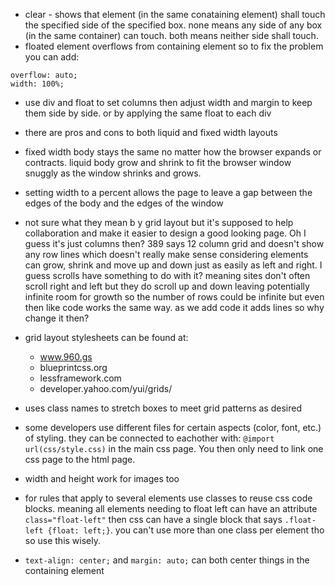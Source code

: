 - clear - shows that element (in the same conataining element) shall touch the specified side of the specified box. none means any side of any box (in the same container) can touch. both means neither side shall touch.
- floated element overflows from containing element so to fix the problem you can add:

```
overflow: auto;
width: 100%;
```

- use div and float to set columns then adjust width and margin to keep them side by side. or by applying the same float to each div
- there are pros and cons to both liquid and fixed width layouts
- fixed width body stays the same no matter how the browser expands or contracts. liquid body grow and shrink to fit the browser window snuggly as the window shrinks and grows.
- setting width to a percent allows the page to leave a gap between the edges of the body and the edges of the window
- not sure what they mean b y grid layout but it's supposed to help collaboration and make it easier to design a good looking page. Oh I guess it's just columns then? 389 says 12 column grid and doesn't show any row lines which doesn't really make sense considering elements can grow, shrink and move up and down just as easily as left and right. I guess scrolls have something to do with it? meaning sites don't often scroll right and left but they do scroll up and down leaving potentially infinite room for growth so the number of rows could be infinite but even then like code works the same way. as we add code it adds lines so why change it then?
- grid layout stylesheets can be found at:
  - www.960.gs
  - blueprintcss.org
  - lessframework.com
  - developer.yahoo.com/yui/grids/

- uses class names to stretch boxes to meet grid patterns as desired
- some developers use different files for certain aspects (color, font, etc.) of styling. they can be connected to eachother with: `@import url(css/style.css)` in the main css page. You then only need to link one css page to the html page.
- width and height work for images too
- for rules that apply to several elements use classes to reuse css code blocks. meaning all elements needing to float left can have an attribute `class="float-left"` then css can have a single block that says `.float-left {float: left;}`. you can't use more than one class per element tho so use this wisely.
- `text-align: center;` and `margin: auto;` can both center things in the containing element